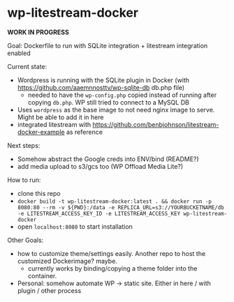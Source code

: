 # wp-litestream-docker
**WORK IN PROGRESS**

Goal: Dockerfile to run with SQLite integration + litestream integration enabled

Current state:
- Wordpress is running with the SQLite plugin in Docker (with https://github.com/aaemnnosttv/wp-sqlite-db db.php file)
  - needed to have the `wp-config.php` copied instead of running after copying `db.php`. WP still tried to connect to a MySQL DB
- Uses `wordpress` as the base image to not need nginx image to serve. Might be able to add it in here
- integrated litestream with https://github.com/benbjohnson/litestream-docker-example as reference

Next steps:
- Somehow abstract the Google creds into ENV/bind (README?)
- add media upload to s3/gcs too (WP Offload Media Lite?)

How to run:
- clone this repo
- `docker build -t wp-litestream-docker:latest . && docker run -p 8080:80 --rm -v ${PWD}:/data -e REPLICA_URL=s3://YOURBUCKETNAME/db -e LITESTREAM_ACCESS_KEY_ID -e LITESTREAM_ACCESS_KEY wp-litestream-docker`
- open `localhost:8080` to start installation

Other Goals:
- how to customize theme/settings easily. Another repo to host the customized Dockerimage? maybe.
  - currently works by binding/copying a theme folder into the container.
- Personal: somehow automate WP -> static site. Either in here / with plugin / other process
